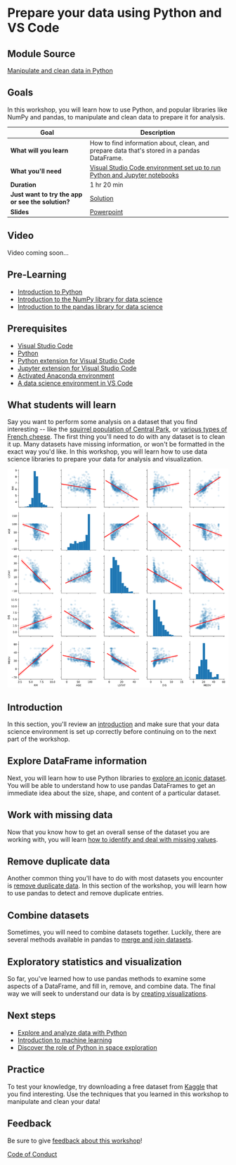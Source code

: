 # Prepare your data using Python and VS Code

## Module Source

[Manipulate and clean data in Python](https://docs.microsoft.com/learn/modules/data-manipulate-clean/?WT.mc_id=academic-56265-ornella)

## Goals

In this workshop, you will learn how to use Python, and popular libraries like NumPy and pandas, to manipulate and clean data to prepare it for analysis.

| **Goal**              | Description                                    |
| ----------------------------- | --------------------------------------------------------------------- |
| **What will you learn**       | How to find information about, clean, and prepare data that's stored in a pandas DataFrame.                                       |
| **What you'll need**          | [Visual Studio Code environment set up to run Python and Jupyter notebooks](https://docs.microsoft.com/learn/modules/python-data-science/1-introduction?WT.mc_id=academic-55190-ornella) |
| **Duration**                  | 1 hr 20 min                   |                     
| **Just want to try the app or see the solution?** | [Solution](solution/)                          |
| **Slides** | [Powerpoint](slides.pptx) 
             
            
## Video

Video coming soon...

## Pre-Learning

- [Introduction to Python](https://docs.microsoft.com/learn/modules/python-data-science/?WT.mc_id=academic-55190-ornella)
- [Introduction to the NumPy library for data science](https://docs.microsoft.com/learn/modules?WT.mc_id=academic-55190-ornella/pandas-data-science/)
- [Introduction to the pandas library for data science](https://docs.microsoft.com/learn/modules/pandas-data-science/?WT.mc_id=academic-55190-ornella)

## Prerequisites

- [Visual Studio Code](https://code.visualstudio.com?WT.mc_id=academic-55190-ornella)
- [Python](https://www.python.org/downloads/)
- [Python extension for Visual Studio Code](https://marketplace.visualstudio.com/items?itemName=ms-python.python)
- [Jupyter extension for Visual Studio Code](https://marketplace.visualstudio.com/items?itemName=ms-toolsai.jupyter)
- [Activated Anaconda environment](https://code.visualstudio.com/docs/datascience/jupyter-notebooks?WT.mc_id=academic-55190-ornella)
- [A data science environment in VS Code](https://code.visualstudio.com/docs/datascience/data-science-tutorial?WT.mc_id=academic-55190-ornella)

## What students will learn

Say you want to perform some analysis on a dataset that you find interesting -- like the [squirrel population of Central Park](https://www.thesquirrelcensus.com/), or [various types of French cheese](https://www.kaggle.com/mathurinache/french-cheese-detection). The first thing you'll need to do with any dataset is to clean it up. Many datasets have missing information, or won't be formatted in the exact way you'd like. In this workshop, you will learn how to use data science libraries to prepare your data for analysis and visualization.

![image of completed project](images/visualizations.png)

## Introduction

In this section, you'll review an [introduction](https://docs.microsoft.com/learn/modules/data-manipulate-clean/1-introduction?WT.mc_id=academic-55190-ornella) and make sure that your data science environment is set up correctly before continuing on to the next part of the workshop.

## Explore DataFrame information

Next, you will learn how to use Python libraries to [explore an iconic dataset](https://docs.microsoft.com/learn/modules/data-manipulate-clean/2-explore-dataframes?WT.mc_id=academic-55190-ornella). You will be able to understand how to use pandas DataFrames to get an immediate idea about the size, shape, and content of a particular dataset. 

## Work with missing data

Now that you know how to get an overall sense of the dataset you are working with, you will learn [how to identify and  deal with missing values](https://docs.microsoft.com/learn/modules/data-manipulate-clean/3-missing-data?WT.mc_id=academic-55190-ornella).

## Remove duplicate data

Another common thing you'll have to do with most datasets you encounter is [remove duplicate data](https://docs.microsoft.com/learn/modules/data-manipulate-clean/4-duplicate-data?WT.mc_id=academic-55190-ornella). In this section of the workshop, you will learn how to use pandas to detect and remove duplicate entries.

## Combine datasets

Sometimes, you will need to combine datasets together. Luckily, there are several methods available in pandas to [merge and join datasets](https://docs.microsoft.com/learn/modules/data-manipulate-clean/5-combine-datasets?WT.mc_id=academic-55190-ornella).

## Exploratory statistics and visualization

So far, you've learned how to use pandas methods to examine some aspects of a DataFrame, and fill in, remove, and combine data. The final way we will seek to understand our data is by [creating visualizations](https://docs.microsoft.com/learn/modules/data-manipulate-clean/6-exploratory-statistics-visualization?WT.mc_id=academic-55190-ornella).

## Next steps

- [Explore and analyze data with Python](https://docs.microsoft.com/learn/modules/explore-analyze-data-with-python/?WT.mc_id=academic-55190-ornella)
- [Introduction to machine learning
](https://docs.microsoft.com/learn/modules/introduction-to-machine-learning/?WT.mc_id=academic-55190-ornella)
- [Discover the role of Python in space exploration](https://docs.microsoft.com/learn/paths/introduction-python-space-exploration-nasa/?WT.mc_id=academic-55190-ornella)

## Practice

To test your knowledge, try downloading a free dataset from [Kaggle](https://www.kaggle.com/datasets) that you find interesting. Use the techniques that you learned in this workshop to manipulate and clean your data!

## Feedback

Be sure to give [feedback about this workshop](https://forms.office.com/r/MdhJWMZthR)!

[Code of Conduct](../../CODE_OF_CONDUCT.md)


